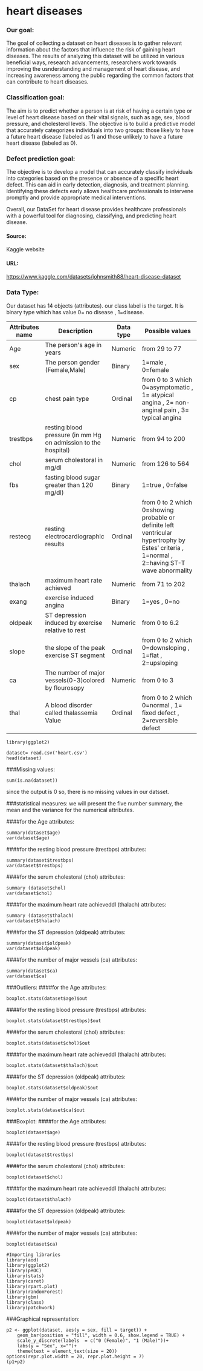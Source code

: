 # heart diseases

### Our goal:

The goal of collecting a dataset on heart diseases is to gather relevant information about the factors that influence the risk of gaining heart diseases. The results of analyzing this dataset will be utilized in various beneficial ways, research advancements, researchers work towards improving the usnderstanding and management of heart disease, and increasing awareness among the public regarding the common factors that can contribute to heart diseases.

### Classification goal:

The aim is to predict whether a person is at risk of having a certain type or level of heart disease based on their vital signals, such as age, sex, blood pressure, and cholesterol levels. The objective is to build a predictive model that accurately categorizes individuals into two groups: those likely to have a future heart disease (labeled as 1) and those unlikely to have a future heart disease (labeled as 0).

### Defect prediction goal:

The objective is to develop a model that can accurately classify individuals into categories based on the presence or absence of a specific heart defect. This can aid in early detection, diagnosis, and treatment planning. Identifying these defects early allows healthcare professionals to intervene promptly and provide appropriate medical interventions.

Overall, our DataSet for heart disease provides healthcare professionals with a powerful tool for diagnosing, classifying, and predicting heart disease.

#### Source:
Kaggle website

#### URL:
https://www.kaggle.com/datasets/johnsmith88/heart-disease-dataset


### Data Type:
Our dataset has 14 objects (attributes).
our class label is the target. It is binary type which has value 0= no disease , 1=disease.

|Attributes name|Description|Data type|Possible values|
|---------------|-----------|---------|---------------|
|Age|The person's age in years|Numeric|from 29 to 77|
|sex|The person gender (Female,Male)|Binary| 1=male , 0=female|
|cp|chest pain type|Ordinal|from 0 to 3 which 0=asymptomatic , 1= atypical angina , 2= non-anginal pain , 3= typical angina|
|trestbps|resting blood pressure (in mm Hg on admission to the hospital)|Numeric|from 94 to 200|
|chol|serum cholestoral in mg/dl| Numeric| from 126 to 564|
|fbs|fasting blood sugar greater than 120 mg/dl)|Binary| 1=true , 0=false|
|restecg|resting electrocardiographic results|Ordinal|from 0 to 2 which 0=showing probable or definite left ventricular hypertrophy by Estes’ criteria , 1=normal , 2=having ST-T wave abnormality|
|thalach|maximum heart rate achieved|Numeric| from 71 to 202|
|exang|exercise induced angina|Binary|1=yes , 0=no|
|oldpeak|ST depression induced by exercise relative to rest|Numeric|from 0 to 6.2|
|slope|the slope of the peak exercise ST segment|Ordinal| from 0 to 2 which 0=downsloping , 1=flat , 2=upsloping|
|ca|The number of major vessels(0-3)colored by flourosopy| Numeric| from 0 to 3|
|thal|A blood disorder called thalassemia Value|Ordinal| from 0 to 2 which 0=normal , 1= fixed defect , 2=reversible defect|

```{r}
library(ggplot2)
```


```{r}
dataset= read.csv('heart.csv')
head(dataset)
```
###Missing values: 
```{r}
sum(is.na(dataset))
```
since the output is 0 so, there is no missing values in our datsset.

###statistical measures:
we will present the five number summary, the mean and the variance for the numerical attributes.

####for the Age attributes:
```{r}
summary(dataset$age)
var(dataset$age)
```
####for the resting blood pressure (trestbps) attributes:
```{r}
summary(dataset$trestbps)
var(dataset$trestbps)
```
####for the serum cholestoral (chol) attributes:
```{r}
summary (dataset$chol)
var(dataset$chol)
```
####for the maximum heart rate achieveddl (thalach) attributes:
```{r}
summary (dataset$thalach)
var(dataset$thalach)
```
####for the ST depression (oldpeak) attributes:
```{r}
summary(dataset$oldpeak)
var(dataset$oldpeak)
```
####for the number of major vessels (ca) attributes:
```{r}
summary(dataset$ca)
var(dataset$ca)
```
###Outliers:
####for the Age attributes:
```{r}
boxplot.stats(dataset$age)$out
```
####for the resting blood pressure (trestbps) attributes:
```{r}
boxplot.stats(dataset$trestbps)$out
```
####for the serum cholestoral (chol) attributes:
```{r}
boxplot.stats(dataset$chol)$out
```
####for the maximum heart rate achieveddl (thalach) attributes:
```{r}
boxplot.stats(dataset$thalach)$out
```
####for the ST depression (oldpeak) attributes:
```{r}
boxplot.stats(dataset$oldpeak)$out
```
####for the number of major vessels (ca) attributes:
```{r}
boxplot.stats(dataset$ca)$out
```
###Boxplot:
####for the Age attributes:
```{r}
boxplot(dataset$age)
```
####for the resting blood pressure (trestbps) attributes:
```{r}
boxplot(dataset$trestbps)
```
####for the serum cholestoral (chol) attributes:
```{r}
boxplot(dataset$chol)
```
####for the maximum heart rate achieveddl (thalach) attributes:
```{r}
boxplot(dataset$thalach)
```
####for the ST depression (oldpeak) attributes:
```{r}
boxplot(dataset$oldpeak)
```
####for the number of major vessels (ca) attributes:
```{r}
boxplot(dataset$ca)
```
```{r}
#Importing libraries
library(aod)
library(ggplot2)
library(pROC)
library(stats)
library(caret)
library(rpart.plot)
library(randomForest)
library(gbm)
library(class)
library(patchwork)
```




###Graphical representation:

```{r}
p2 <- ggplot(dataset, aes(y = sex, fill = target)) +
    geom_bar(position = "fill", width = 0.6, show.legend = TRUE) + 
    scale_y_discrete(labels  = c("0 (Female)", "1 (Male)"))+
    labs(y = "Sex", x="")+
    theme(text = element_text(size = 20))   
options(repr.plot.width = 20, repr.plot.height = 7)
(p1+p2)
```


